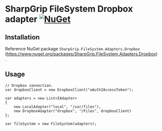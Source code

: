 ﻿# SharpGrip FileSystem Dropbox adapter [![NuGet](https://img.shields.io/nuget/v/SharpGrip.FileSystem.Adapters.Dropbox)](https://www.nuget.org/packages/SharpGrip.FileSystem.Adapters.Dropbox)

## Installation

Reference NuGet package `SharpGrip.FileSystem.Adapters.Dropbox` (https://www.nuget.org/packages/SharpGrip.FileSystem.Adapters.Dropbox).

## Usage

```
// Dropbox connection.
var dropboxClient = new DropboxClient("oAuth2AccessToken");

var adapters = new List<IAdapter>
{
    new LocalAdapter("local", "/var/files"),
    new DropboxAdapter("dropbox", "/Files", dropboxClient)
};

var fileSystem = new FileSystem(adapters);
```